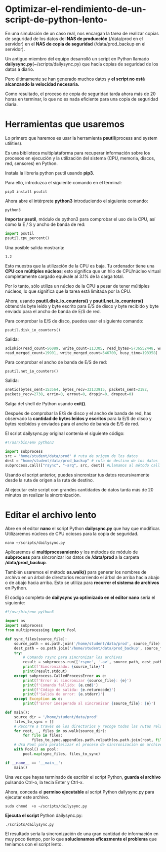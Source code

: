 # Optimizar-el-rendimiento-de-un-script-de-python-lento-

 En una simulación de un caso real,  nos encargan la tarea de realizar copias de seguridad de los datos del **NAS de producción** (/data/prod en el servidor) en el **NAS de copia de seguridad** (/data/prod_backup en el servidor). 

 
 Un antiguo miembro del equipo desarrolló un script en Python llamado **dailysync.py**(~/scripts/dailysync.py) que hacía copias de seguridad de los datos a diario. 

 
 Pero últimamente se han generado muchos datos y **el script no está alcanzando la velocidad necesaria.**
 
 
 Como resultado, el proceso de copia de seguridad tarda ahora más de 20 horas en terminar, lo que no es nada 
 eficiente para una copia de seguridad diaria.

 # Herramientas que usaremos 

Lo primero que haremos es usar la herramienta **psutil**(process and system utilities).


Es una biblioteca multiplataforma para recuperar información sobre los procesos en ejecución y la utilización del sistema (CPU, memoria, discos, red, sensores) en Python.

Instala la librería python psutil usando **pip3**.

Para ello, introduzca el siguiente comando en el terminal:

```
pip3 install psutil
```

Ahora abre el intérprete **python3** introduciendo el siguiente comando:
```
python3
```
**Importar psutil**, módulo de python3 para comprobar el uso de la CPU, así como la E / S y ancho de banda de red:
```python 
import psutil
psutil.cpu_percent()
```
Una posible salida mostraría:

```1.2```

Esto muestra que la utilización de la CPU es baja. Tu ordenador tiene una **CPU con múltiples núcleos**; esto significa que un hilo de CPU/núcleo virtual completamente cargado equivale al 3.1% de la carga total. 


Por lo tanto, sólo utiliza un núcleo de la CPU a pesar de tener múltiples núcleos, lo que significa que la tarea está limitada por la CPU.



Ahora, usando **psutil.disk_io_counters()** y **psutil.net_io_counters()** obtendrás byte leído y byte escrito para E/S de disco y byte recibido y byte enviado para el ancho de banda de E/S de red.

Para comprobar la E/S de disco, puedes usar el siguiente comando:
```
psutil.disk_io_counters()
```
Salida:

```python
sdiskio(read_count=56089, write_count=113305, read_bytes=5736552448, write_bytes=3971753984, read_time=287876, write_time=905894, 
read_merged_count=19901, write_merged_count=546700, busy_time=193358)
```

Para comprobar el ancho de banda de E/S de red:
```
psutil.net_io_counters()
```
Salida:
```python
snetio(bytes_sent=153564, bytes_recv=32133915, packets_sent=2182, 
packets_recv=2738, errin=0, errout=0, dropin=0, dropout=0)
```

Salga del shell de Python usando **exit()**.

Después de comprobar la E/S de disco y el ancho de banda de red, has observado la **cantidad de bytes leídos y escritos** para la E/S de disco y bytes recibidos y enviados para el ancho de banda de E/S de red.

El script dailysync.py original contenía el siguiente código:
```python
#!/usr/bin/env python3

import subprocess
src = "home/student/data/prod" # ruta de origen de los datos 
dest = "home/student/data/prod_backup" # ruta de destino de los datos 
subprocess.call(["rsync", "-arq", src, dest]) #Llamamos al método call del módulo subprocess para usar el comando rsync para sincronizar los datos.
```

Usando el script anterior, puedes sincronizar tus datos recursivamente desde la ruta de origen a la ruta de destino.

Al ejecutar este script con grandes cantidades de datos tarda más de 20 minutos en realizar la sincronización.

# Editar el archivo lento 

Abre en el editor **nano** el script Python **dailysync.py** que hay que modificar.
Utilizaremos núcleos de CPU ociosos para la copia de seguridad.
```
nano ~/scripts/dailysync.py
```
Aplicaremos el **multiprocesamiento** y los métodos de módulo de **subprocess** para sincronizar los datos de **/data/prod** a la carpeta **/data/prod_backup**.

También usaremos el método **os.walk()** para generar los nombres de archivo en un árbol de directorios recorriendo el árbol de arriba hacia abajo o de abajo hacia arriba. Esto se utiliza para **recorrer el sistema de archivos** en Python.


El código completo de **dailysync ya optimizado en el editor nano** sería el siguiente:
```python
#!/usr/bin/env python3

import os
import subprocess
from multiprocessing import Pool

def sync_files(source_file):
    source_path = os.path.join('/home/student/data/prod', source_file)
    dest_path = os.path.join('/home/student/data/prod_backup', source_file)
    try:
        # Comando rsync para sincronizar los archivos
        result = subprocess.run(['rsync', '-av', source_path, dest_path], check=True, capture_output=True, text=True)
        print(f'Sincronizado: {source_file}')
        print(result.stdout)
    except subprocess.CalledProcessError as e:
        print(f'Error al sincronizar {source_file}: {e}')
        print(f'Comando fallido: {e.cmd}')
        print(f'Código de salida: {e.returncode}')
        print(f'Salida de error: {e.stderr}')
    except Exception as e:
        print(f'Error inesperado al sincronizar {source_file}: {e}')

def main():
    source_dir = '/home/student/data/prod'
    files_to_sync = []
    # Recorre a través de los directorios y recoge todas las rutas relativas de archivos de source_dir
    for root, _, files in os.walk(source_dir):
        for file in files:
            files_to_sync.append(os.path.relpath(os.path.join(root, file), source_dir))
    # Usa Pool para paralelizar el proceso de sincronización de archivos
    with Pool() as pool:
        pool.map(sync_files, files_to_sync)

if __name__ == '__main__':
    main()
```



Una vez que hayas terminado de escribir el script Python, **guarda el archivo** pulsando Ctrl-o, la tecla Enter y Ctrl-x.

Ahora, conceda el **permiso ejecutable** al script Python dailysync.py para ejecutar este archivo.
```
sudo chmod  +x ~/scripts/dailysync.py
```
**Ejecuta el script** Python dailysync.py:
```
./scripts/dailysync.py
```
El resultado sería la sincronización de una gran cantidad de información en muy poco tiempo, por lo que **solucionamos eficazmente el problema** que teníamos con el script lento.

























